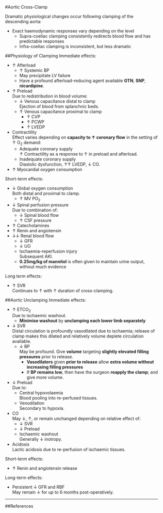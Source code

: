 #Aortic Cross-Clamp

Dramatic physiological changes occur following clamping of the descending aorta:
* Exact haemodynamic responses vary depending on the level
	* Supra-coeliac clamping consistently redirects blood flow and has predictable responses
	* Infra-coeliac clamping is inconsistent, but less dramatic

##Physiology of Clamping
Immediate effects:
* ↑ Afterload
	* ↑ Systemic BP
	* May precipitate LV failure
	* Have a profound afterload-reducing agent available 
	**GTN**, **SNP**, **nicardipine**.
* ↑ Preload  
Due to redistribution in blood volume:
	* ↓ Venous capacitance distal to clamp  
	Ejection of blood from splanchnic beds.
	* ↑ Venous capacitance proximal to clamp
		* ↑ CVP
		* ↑ PCWP
		* ↑ LVEDP
* Contractility  
Effect varies depending on **capacity to ↑ coronary flow** in the setting of ↑ O<sub>2</sub> demand:
	* Adequate coronary supply  
	↑ Contractility as a response to ↑ in preload and afterload.
	* Inadequate coronary supply  
	Diastolic dysfunction, ↑↑ LVEDP, ↓ CO.
* ↑ Myocardial oxygen consumption

Short-term effects:
* ↓ Global oxygen consumption  
Both distal and proximal to clamp.
	* ↑ MV PO<sub>2</sub>
* ↓ Spinal perfusion pressure  
Due to combination of:
	* ↓ Spinal blood flow
	* ↑ CSF pressure
* ↑ Catecholamines
* ↑ Renin and angiotensin
* ↓↓ Renal blood flow
	* ↓ GFR
	* ↓ UO
	* Ischaemia-reperfusion injury  
	Subsequent AKI.
	* **0.25mg/kg of mannitol** is often given to maintain urine output, without much evidence


Long term effects:
* ↑ SVR  
Continues to ↑ with ↑ duration of cross-clamping.


##Aortic Unclamping
Immediate effects:
* ↑ ETCO<sub>2</sub>  
Due to ischaemic washout.
	* **Minimise washout** by **unclamping each lower limb separately**
* ↓ SVR  
Distal circulation is profoundly vasodilated due to ischaemia; release of clamp makes this dilated and relatively volume deplete circulation available.
	* ↓ BP  
	May be profound. Give **volume** targeting **slightly elevated filling pressures** prior to release.
		* **Vasodilators** given **prior to release** allow **extra volume without increasing filling pressures**
		* If **BP remains low**, then have the surgeon **reapply the clamp**; and give more volume.
* ↓ Preload  
Due to:
	* Central hypovolaemia  
	Blood pooling into re-perfused tissues.
	* Venodilation  
	Secondary to hypoxia.
* CO  
May ↓, ↑, or remain unchanged depending on relative effect of:
	* ↓ SVR
	* ↓ Preload
	* Ischaemic washout  
	Generally ↓ inotropy.
* Acidosis  
Lactic acidosis due to re-perfusion of ischaemic tissues.


Short-term effects:
* ↑ Renin and angiotensin release


Long-term effects:
* Persistent ↓ GFR and RBF  
May remain ↓ for up to 6 months post-operatively.

---
##References
